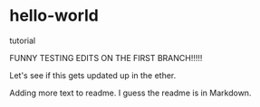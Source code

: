 # hello-world
tutorial 

FUNNY TESTING EDITS ON THE FIRST BRANCH!!!!!


Let's see if this gets updated up in the ether.

Adding more text to readme.  I guess the readme is in Markdown.
